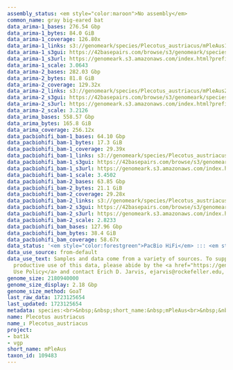 ```yaml
---
assembly_status: <em style="color:maroon">No assembly</em>
common_name: gray big-eared bat
data_arima-1_bases: 276.54 Gbp
data_arima-1_bytes: 84.0 GiB
data_arima-1_coverage: 126.80x
data_arima-1_links: s3://genomeark/species/Plecotus_austriacus/mPleAus1/genomic_data/arima/<br>
data_arima-1_s3gui: https://42basepairs.com/browse/s3/genomeark/species/Plecotus_austriacus/mPleAus1/genomic_data/arima/
data_arima-1_s3url: https://genomeark.s3.amazonaws.com/index.html?prefix=species/Plecotus_austriacus/mPleAus1/genomic_data/arima/
data_arima-1_scale: 3.0643
data_arima-2_bases: 282.03 Gbp
data_arima-2_bytes: 81.8 GiB
data_arima-2_coverage: 129.32x
data_arima-2_links: s3://genomeark/species/Plecotus_austriacus/mPleAus2/genomic_data/arima/<br>
data_arima-2_s3gui: https://42basepairs.com/browse/s3/genomeark/species/Plecotus_austriacus/mPleAus2/genomic_data/arima/
data_arima-2_s3url: https://genomeark.s3.amazonaws.com/index.html?prefix=species/Plecotus_austriacus/mPleAus2/genomic_data/arima/
data_arima-2_scale: 3.2126
data_arima_bases: 558.57 Gbp
data_arima_bytes: 165.8 GiB
data_arima_coverage: 256.12x
data_pacbiohifi_bam-1_bases: 64.10 Gbp
data_pacbiohifi_bam-1_bytes: 17.3 GiB
data_pacbiohifi_bam-1_coverage: 29.39x
data_pacbiohifi_bam-1_links: s3://genomeark/species/Plecotus_austriacus/mPleAus1/genomic_data/pacbio_hifi/<br>
data_pacbiohifi_bam-1_s3gui: https://42basepairs.com/browse/s3/genomeark/species/Plecotus_austriacus/mPleAus1/genomic_data/pacbio_hifi/
data_pacbiohifi_bam-1_s3url: https://genomeark.s3.amazonaws.com/index.html?prefix=species/Plecotus_austriacus/mPleAus1/genomic_data/pacbio_hifi/
data_pacbiohifi_bam-1_scale: 3.4502
data_pacbiohifi_bam-2_bases: 63.85 Gbp
data_pacbiohifi_bam-2_bytes: 21.1 GiB
data_pacbiohifi_bam-2_coverage: 29.28x
data_pacbiohifi_bam-2_links: s3://genomeark/species/Plecotus_austriacus/mPleAus2/genomic_data/pacbio_hifi/<br>
data_pacbiohifi_bam-2_s3gui: https://42basepairs.com/browse/s3/genomeark/species/Plecotus_austriacus/mPleAus2/genomic_data/pacbio_hifi/
data_pacbiohifi_bam-2_s3url: https://genomeark.s3.amazonaws.com/index.html?prefix=species/Plecotus_austriacus/mPleAus2/genomic_data/pacbio_hifi/
data_pacbiohifi_bam-2_scale: 2.8233
data_pacbiohifi_bam_bases: 127.96 Gbp
data_pacbiohifi_bam_bytes: 38.4 GiB
data_pacbiohifi_bam_coverage: 58.67x
data_status: '<em style="color:forestgreen">PacBio HiFi</em> ::: <em style="color:forestgreen">Arima</em>'
data_use_source: from-default
data_use_text: Samples and data come from a variety of sources. To support fair and
  productive use of this data, please abide by the <a href="https://genome10k.soe.ucsc.edu/data-use-policies/">Data
  Use Policy</a> and contact Erich D. Jarvis, ejarvis@rockefeller.edu, with any questions.
genome_size: 2180940000
genome_size_display: 2.18 Gbp
genome_size_method: GoaT
last_raw_data: 1723125654
last_updated: 1723125654
metadata: species:<br>&nbsp;&nbsp;short_name:&nbsp;mPleAus<br>&nbsp;&nbsp;name:&nbsp;Plecotus&nbsp;austriacus<br>&nbsp;&nbsp;taxon_id:&nbsp;109483<br>&nbsp;&nbsp;common_name:&nbsp;gray&nbsp;big-eared&nbsp;bat<br>&nbsp;&nbsp;order:<br>&nbsp;&nbsp;&nbsp;&nbsp;name:&nbsp;Chiroptera<br>&nbsp;&nbsp;family:<br>&nbsp;&nbsp;&nbsp;&nbsp;name:&nbsp;Vespertilionidae<br>&nbsp;&nbsp;individuals:<br>&nbsp;&nbsp;&nbsp;&nbsp;-&nbsp;short_name:&nbsp;mPleAus1<br>&nbsp;&nbsp;&nbsp;&nbsp;&nbsp;&nbsp;biosample_id:&nbsp;SAMEA112124174<br>&nbsp;&nbsp;&nbsp;&nbsp;&nbsp;&nbsp;sex:&nbsp;male<br>&nbsp;&nbsp;&nbsp;&nbsp;-&nbsp;short_name:&nbsp;mPleAus2<br>&nbsp;&nbsp;&nbsp;&nbsp;&nbsp;&nbsp;biosample_id:&nbsp;SAMEA114614236<br>&nbsp;&nbsp;&nbsp;&nbsp;&nbsp;&nbsp;sex:&nbsp;female<br>&nbsp;&nbsp;genome_size:&nbsp;2180940000<br>&nbsp;&nbsp;genome_size_method:&nbsp;GoaT<br>&nbsp;&nbsp;project:&nbsp;[&nbsp;bat1k,&nbsp;vgp&nbsp;]<br>
name: Plecotus austriacus
name_: Plecotus_austriacus
project:
- bat1k
- vgp
short_name: mPleAus
taxon_id: 109483
---
```

